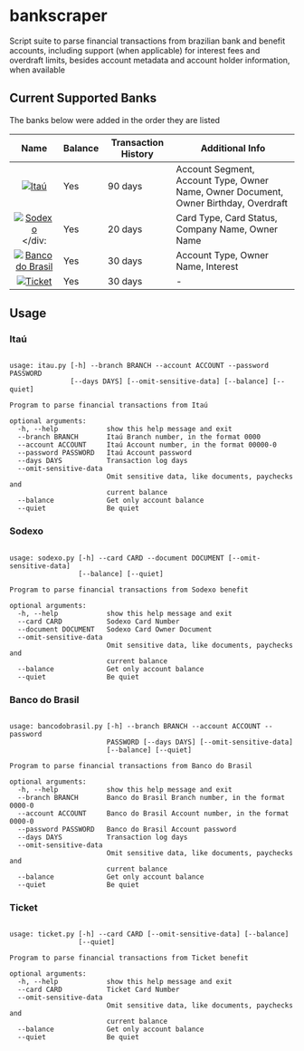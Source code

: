 # bankscraper

Script suite to parse financial transactions from brazilian bank and benefit accounts, including support (when applicable) for interest fees and overdraft limits, besides account metadata and account holder information, when available

## Current Supported Banks

The banks below were added in the order they are listed


| Name   | Balance | Transaction History | Additional Info                                                           |
| ---    | ---     | ---          | ---                                                                       |
| <div style="text-align:center" markdown="1">[![Itaú](https://raw.githubusercontent.com/kamushadenes/bankscrapper/master/logo/icon-itau.png)](https://github.com/kamushadenes/bankscraper/blob/master/itau.py)</div> | Yes     | 90 days      | Account Segment, Account Type, Owner Name, Owner Document, Owner Birthday, Overdraft |
| <div style="text-align:center" markdown="1">[![Sodexo](https://raw.githubusercontent.com/kamushadenes/bankscrapper/master/logo/icon-sodexo.png)](https://github.com/kamushadenes/bankscraper/blob/master/sodexo.py)</div: | Yes     | 20 days      | Card Type, Card Status, Company Name, Owner Name                          |
| <div style="text-align:center" markdown="1">[![Banco do Brasil](https://raw.githubusercontent.com/kamushadenes/bankscrapper/master/logo/icon-bancodobrasil.png)](https://github.com/kamushadenes/bankscraper/blob/master/bancodobrasil.py)</div> | Yes     | 30 days      | Account Type, Owner Name, Interest  |
| <div style="text-align:center" markdown="1">[![Ticket](https://raw.githubusercontent.com/kamushadenes/bankscrapper/master/logo/icon-ticket.png)](https://github.com/kamushadenes/bankscraper/blob/master/ticket.py)</div> | Yes     | 30 days      | -  |


## Usage

### Itaú
<pre><code>
usage: itau.py [-h] --branch BRANCH --account ACCOUNT --password PASSWORD
               [--days DAYS] [--omit-sensitive-data] [--balance] [--quiet]

Program to parse financial transactions from Itaú

optional arguments:
  -h, --help            show this help message and exit
  --branch BRANCH       Itaú Branch number, in the format 0000
  --account ACCOUNT     Itaú Account number, in the format 00000-0
  --password PASSWORD   Itaú Account password
  --days DAYS           Transaction log days
  --omit-sensitive-data
                        Omit sensitive data, like documents, paychecks and
                        current balance
  --balance             Get only account balance
  --quiet               Be quiet
</code></pre>

### Sodexo
<pre><code>
usage: sodexo.py [-h] --card CARD --document DOCUMENT [--omit-sensitive-data]
                 [--balance] [--quiet]

Program to parse financial transactions from Sodexo benefit

optional arguments:
  -h, --help            show this help message and exit
  --card CARD           Sodexo Card Number
  --document DOCUMENT   Sodexo Card Owner Document
  --omit-sensitive-data
                        Omit sensitive data, like documents, paychecks and
                        current balance
  --balance             Get only account balance
  --quiet               Be quiet
</code></pre>

### Banco do Brasil
<pre><code>
usage: bancodobrasil.py [-h] --branch BRANCH --account ACCOUNT --password
                        PASSWORD [--days DAYS] [--omit-sensitive-data]
                        [--balance] [--quiet]

Program to parse financial transactions from Banco do Brasil

optional arguments:
  -h, --help            show this help message and exit
  --branch BRANCH       Banco do Brasil Branch number, in the format 0000-0
  --account ACCOUNT     Banco do Brasil Account number, in the format 0000-0
  --password PASSWORD   Banco do Brasil Account password
  --days DAYS           Transaction log days
  --omit-sensitive-data
                        Omit sensitive data, like documents, paychecks and
                        current balance
  --balance             Get only account balance
  --quiet               Be quiet
</code></pre>

### Ticket
<pre><code>
usage: ticket.py [-h] --card CARD [--omit-sensitive-data] [--balance]
                 [--quiet]

Program to parse financial transactions from Ticket benefit

optional arguments:
  -h, --help            show this help message and exit
  --card CARD           Ticket Card Number
  --omit-sensitive-data
                        Omit sensitive data, like documents, paychecks and
                        current balance
  --balance             Get only account balance
  --quiet               Be quiet
</code></pre>

